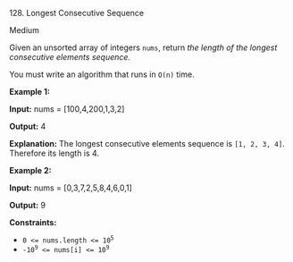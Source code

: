 128\. Longest Consecutive Sequence

Medium

Given an unsorted array of integers `nums`, return _the length of the longest consecutive elements sequence._

You must write an algorithm that runs in `O(n)` time.

**Example 1:**

**Input:** nums = [100,4,200,1,3,2]

**Output:** 4

**Explanation:** The longest consecutive elements sequence is `[1, 2, 3, 4]`. Therefore its length is 4.

**Example 2:**

**Input:** nums = [0,3,7,2,5,8,4,6,0,1]

**Output:** 9

**Constraints:**

*   <code>0 <= nums.length <= 10<sup>5</sup></code>
*   <code>-10<sup>9</sup> <= nums[i] <= 10<sup>9</sup></code>
